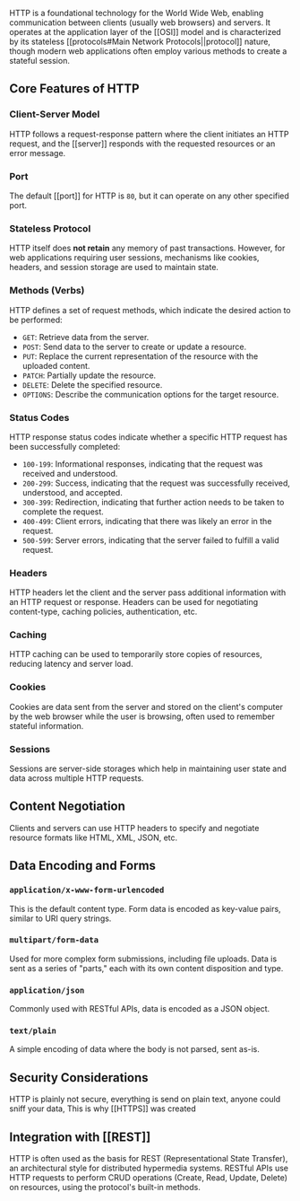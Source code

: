 HTTP is a foundational technology for the World Wide Web, enabling communication between clients (usually web browsers) and servers. It operates at the application layer of the [[OSI]] model and is characterized by its stateless [[protocols#Main Network Protocols||protocol]]
nature, though modern web applications often employ various methods to create a stateful session.

## Core Features of HTTP

### Client-Server Model
HTTP follows a request-response pattern where the client initiates an HTTP request, and the [[server]] responds with the requested resources or an error message.
### Port
The default [[port]] for HTTP is `80`, but it can operate on any other specified port.
### Stateless Protocol
HTTP itself does **not retain** any memory of past transactions. However, for web applications requiring user sessions, mechanisms like cookies, headers, and session storage are used to maintain state.
### Methods (Verbs)
HTTP defines a set of request methods, which indicate the desired action to be performed:
- `GET`: Retrieve data from the server.
- `POST`: Send data to the server to create or update a resource.
- `PUT`: Replace the current representation of the resource with the uploaded content.
- `PATCH`: Partially update the resource.
- `DELETE`: Delete the specified resource.
- `OPTIONS`: Describe the communication options for the target resource.
### Status Codes
HTTP response status codes indicate whether a specific HTTP request has been successfully completed:

- `100-199`: Informational responses, indicating that the request was received and understood.
- `200-299`: Success, indicating that the request was successfully received, understood, and accepted.
- `300-399`: Redirection, indicating that further action needs to be taken to complete the request.
- `400-499`: Client errors, indicating that there was likely an error in the request.
- `500-599`: Server errors, indicating that the server failed to fulfill a valid request.
### Headers
HTTP headers let the client and the server pass additional information with an HTTP request or response. Headers can be used for negotiating content-type, caching policies, authentication, etc.
### Caching
HTTP caching can be used to temporarily store copies of resources, reducing latency and server load.
### Cookies
Cookies are data sent from the server and stored on the client's computer by the web browser while the user is browsing, often used to remember stateful information.
### Sessions
Sessions are server-side storages which help in maintaining user state and data across multiple HTTP requests.
## Content Negotiation
Clients and servers can use HTTP headers to specify and negotiate resource formats like HTML, XML, JSON, etc.
## Data Encoding and Forms

### `application/x-www-form-urlencoded`
This is the default content type. Form data is encoded as key-value pairs, similar to URI query strings.
### `multipart/form-data`
Used for more complex form submissions, including file uploads. Data is sent as a series of "parts," each with its own content disposition and type.
### `application/json`
Commonly used with RESTful APIs, data is encoded as a JSON object.
### `text/plain`
A simple encoding of data where the body is not parsed, sent as-is.

## Security Considerations
HTTP is plainly not secure, everything is send on plain text, anyone could sniff your data, This is why [[HTTPS]] was created
## Integration with [[REST]]

HTTP is often used as the basis for REST (Representational State Transfer), an architectural style for distributed hypermedia systems. RESTful APIs use HTTP requests to perform CRUD operations (Create, Read, Update, Delete) on resources, using the protocol's built-in methods.
